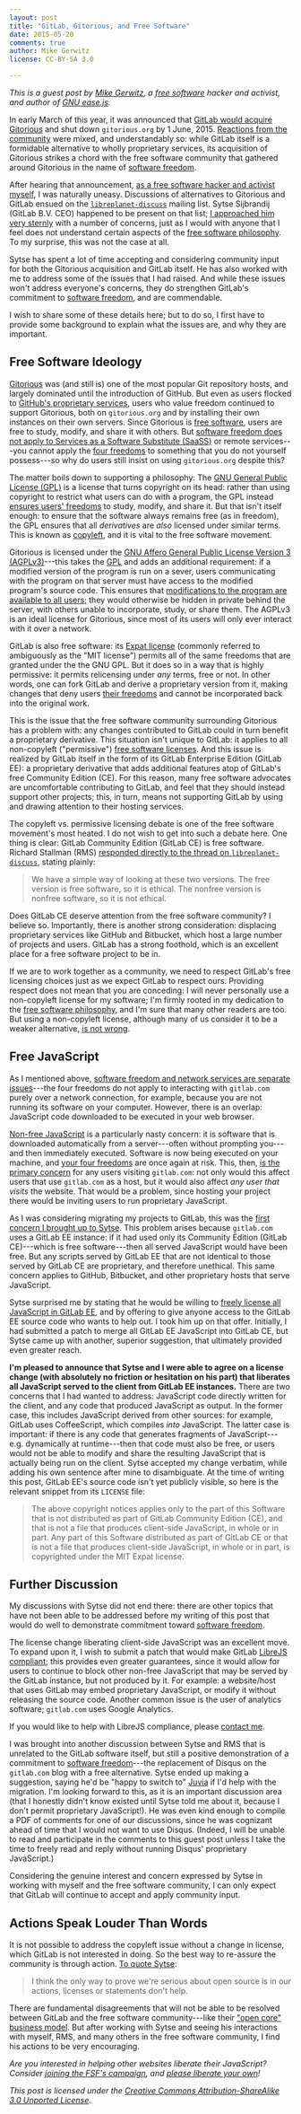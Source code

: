 ```yaml
---
layout: post
title: "GitLab, Gitorious, and Free Software"
date: 2015-05-20
comments: true
author: Mike Gerwitz
license: CC-BY-SA 3.0

---
```


*This is a guest post by [Mike Gerwitz][11], a [free software][2] hacker and
 activist, and author of [GNU ease.js][24].*

In early March of this year, it was announced that
[GitLab would acquire Gitorious][0] and shut down `gitorious.org` by 1
June, 2015.  [Reactions from the community][1] were mixed, and
understandably so: while GitLab itself is a formidable alternative to wholly
proprietary services, its acquisition of Gitorious strikes a chord with the
free software community that gathered around Gitorious in the name of
[software freedom][2].

<!-- more -->

After hearing that announcement,
[as a free software hacker and activist myself][11], I was naturally
uneasy.  Discussions of alternatives to Gitorious and GitLab ensued on the
[`libreplanet-discuss`][12] mailing list.  Sytse Sijbrandij (GitLab
B.V. CEO) happened to be present on that list;
[I approached him very sternly][13] with a number of concerns, just as I
would with anyone that I feel does not understand certain aspects of the
[free software philosophy][2].  To my surprise, this was not the case at
all.

Sytse has spent a lot of time accepting and considering community input for
both the Gitorious acquisition and GitLab itself.  He has also worked with
me to address some of the issues that I had raised.  And while these issues
won't address everyone's concerns, they do strengthen GitLab's commitment to
[software freedom][2], and are commendable.

I wish to share some of these details here; but to do so, I first have to
provide some background to explain what the issues are, and why they are
important.


## Free Software Ideology
[Gitorious][3] was (and still is) one of the most popular Git repository
hosts, and largely dominated until the introduction of GitHub.  But even as
users flocked to [GitHub's proprietary services][28], users who value freedom
continued to support Gitorious, both on `gitorious.org` and by installing
their own instances on their own servers.  Since Gitorious is
[free software][2], users are free to study, modify, and share it with
others.  But [software freedom does not apply to Services as a
Software Substitute (SaaSS)][4] or remote services---you cannot apply the
[four freedoms][2] to something that you do not yourself possess---so why do
users still insist on using `gitorious.org` despite this?

The matter boils down to supporting a philosophy:  The
[GNU General Public License (GPL)][6] is a license that turns copyright on
its head: rather than using copyright to restrict what users can do with a
program, the GPL instead [ensures users' freedoms][8] to study, modify, and
share it.  But that isn't itself enough: to ensure that the software always
remains free (as in freedom), the GPL ensures that all *derivatives* are
*also* licensed under similar terms.  This is known as [copyleft][9], and it
is vital to the free software movement.

Gitorious is licensed under the
[GNU Affero General Public License Version 3 (AGPLv3)][5]---this takes the
[GPL][6] and adds an additional requirement: if a modified version of the
program is run on a sever, users communicating with the program on that
server must have access to the modified program's source code.  This ensures
that [modifications to the program are available to all users][7]; they
would otherwise be hidden in private behind the server, with others unable
to incorporate, study, or share them.  The AGPLv3 is an ideal license for
Gitorious, since most of its users will only ever interact with it over a
network.

GitLab is also free software: its [Expat license][10] (commonly referred to
ambiguously as the "MIT license") permits all of the same freedoms that
are granted under the the GNU GPL.  But it does so in a way that is highly
permissive: it permits relicensing under *any* terms, free or not.  In other
words, one can fork GitLab and derive a proprietary version from it, making
changes that deny users [their freedoms][2] and cannot be incorporated back
into the original work.

This is the issue that the free software community surrounding Gitorious has
a problem with: any changes contributed to GitLab could in turn benefit a
proprietary derivative.  This situation isn't unique to GitLab: it applies
to all non-copyleft ("permissive") [free software licenses][26].  And this
issue is realized by GitLab itself in the form of its GitLab Enterprise
Edition (GitLab EE): a proprietary derivative that adds additional
features atop of GitLab's free Community Edition (CE).  For this reason,
many free software advocates are uncomfortable contributing to GitLab, and
feel that they should instead support other projects; this, in turn, means
not supporting GitLab by using and drawing attention to their hosting
services.

The copyleft vs. permissive licensing debate is one of the free software
movement's most heated.  I do not wish to get into such a debate here.  One
thing is clear: GitLab Community Edition (GitLab CE) is free
software.  Richard Stallman (RMS) [responded directly to the thread on
`libreplanet-discuss`][20], stating plainly:

>  We have a simple way of looking at these two versions.  The free
>  version is free software, so it is ethical.  The nonfree version is
>  nonfree software, so it is not ethical.

Does GitLab CE deserve attention from the free software community?  I
believe so.  Importantly, there is another strong consideration: displacing
proprietary services like GitHub and Bitbucket, which host a large number of
projects and users.  GitLab has a strong foothold, which is an excellent
place for a free software project to be in.

If we are to work together as a community, we need to respect GitLab's
free licensing choices just as we expect GitLab to respect ours.  Providing
respect does not mean that you are conceding: I will never personally use a
non-copyleft license for my software; I'm firmly rooted in my dedication to
the [free software philosophy][2], and I'm sure that many other readers are
too.  But using a non-copyleft license, although many of us consider it to
be a weaker alternative, [is not wrong][23].


## Free JavaScript
As I mentioned above,
[software freedom and network services are separate issues][4]---the four
freedoms do not apply to interacting with `gitlab.com` purely over a network
connection, for example, because you are not running its software on your
computer.  However, there is an overlap: JavaScript code downloaded to be
executed in your web browser.

[Non-free JavaScript][15] is a particularly nasty concern: it is software
that is downloaded automatically from a server---often without prompting
you---and then immediately executed.  Software is now being executed on your
machine, and [your four freedoms][2] are once again at risk.  This, then,
[is the primary concern][16] for any users visiting `gitlab.com`: not only
would this affect users that use `gitlab.com` as a host, but it would also
affect *any user that visits* the website.  That would be a problem, since
hosting your project there would be inviting users to run proprietary
JavaScript.

As I was considering migrating my projects to GitLab, this was the
[first concern I brought up to Sytse][14].  This problem arises because
`gitlab.com` uses a GitLab EE instance: if it had used only its Community
Edition (GitLab CE)---which is free software---then all served JavaScript
would have been free.  But any scripts served by GitLab EE that are not
identical to those served by GitLab CE are proprietary, and therefore
unethical.  This same concern applies to GitHub, Bitbucket, and other
proprietary hosts that serve JavaScript.

Sytse surprised me by stating that he would be willing to
[freely license all JavaScript in GitLab EE][17], and by offering to give
anyone access to the GitLab EE source code who wants to help out.  I took
him up on that offer.  Initially, I had submitted a patch to merge all
GitLab EE JavaScript into GitLab CE, but Sytse came up with another,
superior suggestion, that ultimately provided even greater reach.

**I'm pleased to announce that Sytse and I were able to agree on a license
change (with absolutely no friction or hesitation on his part) that
liberates all JavaScript served to the client from GitLab EE instances.**
There are two concerns that I had wanted to address: JavaScript code
directly written for the client, and any code that produced JavaScript as
output.  In the former case, this includes JavaScript derived from other
sources: for example, GitLab uses CoffeeScript, which compiles *into*
JavaScript.  The latter case is important: if there is any code that
generates fragments of JavaScript---e.g. dynamically at runtime---then that
code must also be free, or users would not be able to modify and share the
resulting JavaScript that is actually being run on the client.  Sytse
accepted my change verbatim, while adding his own sentence after mine to
disambiguate.  At the time of writing this post, GitLab EE's source code
isn't yet publicly visible, so here is the relevant snippet from its
`LICENSE` file:

> The above copyright notices applies only to the part of this Software that
> is not distributed as part of GitLab Community Edition (CE), and that is
> not a file that produces client-side JavaScript, in whole or in part. Any
> part of this Software distributed as part of GitLab CE or that is not a
> file that produces client-side JavaScript, in whole or in part, is
> copyrighted under the MIT Expat license.


## Further Discussion
My discussions with Sytse did not end there: there are other topics that
have not been able to be addressed before my writing of this post that would
do well to demonstrate commitment toward [software freedom][2].

The license change liberating client-side JavaScript was an excellent
move.  To expand upon it, I wish to submit a patch that would make GitLab
[LibreJS compliant][21]; this provides even greater guarantees, since it
would allow for users to continue to block other non-free JavaScript that
may be served by the GitLab instance, but not produced by it.  For example:
a website/host that uses GitLab may embed proprietary JavaScript, or modify
it without releasing the source code.  Another common issue is the user of
analytics software; `gitlab.com` uses Google Analytics.

If you would like to help with LibreJS compliance, please [contact me][11].

I was brought into another discussion between Sytse and RMS that is
unrelated to the GitLab software itself, but still a positive demonstration
of a commitment to [software freedom][2]---the replacement of Disqus on the
`gitlab.com` blog with a free alternative.  Sytse ended up making a
suggestion, saying he'd be "happy to switch to" [Juvia][22] if I'd help with
the migration.  I'm looking forward to this, as it is an important
discussion area (that I honestly didn't know existed until Sytse told me
about it, because I don't permit proprietary JavaScript!).  He was even kind
enough to compile a PDF of comments for one of our discussions, since he was
cognizant ahead of time that I would not want to use Disqus.  (Indeed, I
will be unable to read and participate in the comments to this guest post
unless I take the time to freely read and reply without running Disqus'
proprietary JavaScript.)

Considering the genuine interest and concern expressed by Sytse in working
with myself and the free software community, I can only expect that GitLab
will continue to accept and apply community input.


## Actions Speak Louder Than Words
It is not possible to address the copyleft issue without a change in
license, which GitLab is not interested in doing.  So the best way to
re-assure the community is through action.  [To quote Sytse][18]:

> I think the only way to prove we're serious about open source is in our
> actions, licenses or statements don't help.

There are fundamental disagreements that will not be able to be
resolved between GitLab and the free software community---like their
["open core" business model][19].  But after working with Sytse and seeing
his interactions with myself, RMS, and many others in the free software
community, I find his actions to be very encouraging.

*Are you interested in helping other websites liberate their JavaScript?
 Consider [joining the FSF's campaign][27], and
 [please liberate your own][16]!*

*This post is licensed under the
 [Creative Commons Attribution-ShareAlike 3.0 Unported License][25].*


[0]: https://about.gitlab.com/2015/03/03/gitlab-acquires-gitorious/
[1]: https://news.ycombinator.com/item?id=9138419
[2]: https://www.gnu.org/philosophy/free-sw.html
[3]: https://gitorious.org/
[4]: https://www.gnu.org/philosophy/who-does-that-server-really-serve.html
[5]: https://www.gnu.org/licenses/agpl.html
[6]: https://www.gnu.org/licenses/gpl.html
[7]: https://www.gnu.org/licenses/why-affero-gpl.html
[8]: https://www.gnu.org/licenses/quick-guide-gplv3.html
[9]: https://www.gnu.org/philosophy/pragmatic.html
[10]: https://www.gnu.org/licenses/license-list.html#Expat
[11]: http://mikegerwitz.com/
[12]: https://lists.gnu.org/mailman/listinfo/libreplanet-discuss
[13]: https://lists.gnu.org/archive/html/libreplanet-discuss/2015-03/msg00075.html
[14]: https://lists.gnu.org/archive/html/libreplanet-discuss/2015-04/msg00019.html
[15]: https://www.gnu.org/philosophy/javascript-trap.html
[16]: https://www.gnu.org/software/easejs/whyfreejs.html
[17]: https://lists.gnu.org/archive/html/libreplanet-discuss/2015-04/msg00020.html
[18]: https://news.ycombinator.com/item?id=9141801
[19]: https://lists.gnu.org/archive/html/libreplanet-discuss/2015-03/msg00076.html
[20]: https://lists.gnu.org/archive/html/libreplanet-discuss/2015-03/msg00095.html
[21]: https://www.gnu.org/software/librejs/free-your-javascript.html
[22]: https://github.com/phusion/juvia
[23]: https://www.fsf.org/blogs/rms/selling-exceptions
[24]: https://gnu.org/software/easejs
[25]: http://creativecommons.org/licenses/by-sa/3.0/
[26]: https://www.gnu.org/licenses/license-list.html
[27]: https://fsf.org/campaigns/freejs
[28]: http://mikegerwitz.com/about/githubbub
